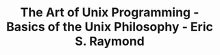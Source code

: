 ---
short-title:        Basics of the Unix Philosophy
title:              "The Art of Unix Programming - Basics of the Unix Philosophy - Eric S. Raymond"
link:               http://www.catb.org/esr/writings/taoup/html/ch01s06.html
notes:
    - teaser:       Experience driven
      quotes:
        - text:     The Unix philosophy... is bottom-up, not top-down. It is pragmatic and grounded in experience.
          position: Introductory paragraph
          
    - teaser:       Short cycles
      quotes:
        - text:     Design and build software, even operating systems, to be tried early, ideally within weeks. Don't hesitate to throw away the clumsy parts and rebuild them. [Doug McIlroy]
          position: Introductory paragraph
        - text:     Make it run, then make it right, then make it fast [Kent Beck]
          position: Rule of Optimization          
          
    - teaser:       Fight complexity
      quotes:
        - text:     Controlling complexity is the essence of computer programming [Kernighan-Plauger].
          position: Rule of Modularity
        - text:     The only way to write complex software that won't fall on its face is to hold its global complexity down...
          position: Rule of Modularity
          
    - teaser:       Code for humans       
      quotes:
        - text:     Because maintenance is so important and so expensive, write programs as if the most important communication they do is not to the computer that executes them but to the human beings who will read and maintain the source code...
          position: Rule of Clarity
          
    - teaser:       Fail early and loudly       
      quotes:
        - text:     ... the worst kinds of bugs are those in which the repair doesn't succeed and the problem quietly causes corruption that doesn't show up until much later.     
          position: Rule of Repair
          
    - teaser:       Simplicity over optimization
      quotes:
        - text:     Programmer time is expensive; conserve it in preference to machine time
          position: Rule of Economy
        - text:     Premature optimization is the root of all evil [Donald Knuth]
          position: Rule of Optimization
        - text:     You can't tell where a program is going to spend its time. Bottlenecks occur in surprising places... [Rob Pike]
          position: Introductory paragraph
        - text:     Measure. Don't tune for speed until you've measured... [Rob Pike]
          position: Introductory paragraph
        - text:     Fancy algorithms are buggier than simple ones [Rob Pike]
          position: Introductory paragraph
        - text:     When in doubt, use brute force. [Ken Thompson]
          position: Introductory paragraph
        - text:     Buying a small increase in performance with a large increase in the complexity and obscurity of your technique is a bad trade 
          position: Rule of Clarity
        - text:     A prematurely optimized portion of a design frequently interferes with changes that would have much higher payoffs across the whole design, so you end up with both inferior performance and excessively complex code. 
          position: Rule of Optimization
---
